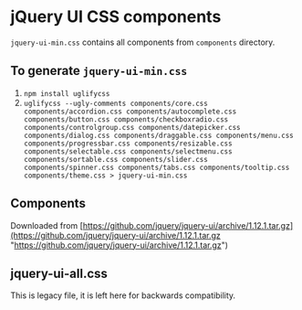 # jQuery UI CSS components

`jquery-ui-min.css` contains all components from `components` directory.

## To generate `jquery-ui-min.css`
1. `npm install uglifycss`
2. `uglifycss --ugly-comments components/core.css components/accordion.css components/autocomplete.css components/button.css components/checkboxradio.css components/controlgroup.css components/datepicker.css components/dialog.css components/draggable.css components/menu.css components/progressbar.css components/resizable.css components/selectable.css components/selectmenu.css components/sortable.css components/slider.css components/spinner.css components/tabs.css components/tooltip.css components/theme.css > jquery-ui-min.css`

## Components
Downloaded from [https://github.com/jquery/jquery-ui/archive/1.12.1.tar.gz](https://github.com/jquery/jquery-ui/archive/1.12.1.tar.gz "https://github.com/jquery/jquery-ui/archive/1.12.1.tar.gz")

## jquery-ui-all.css
This is legacy file, it is left here for backwards compatibility.
